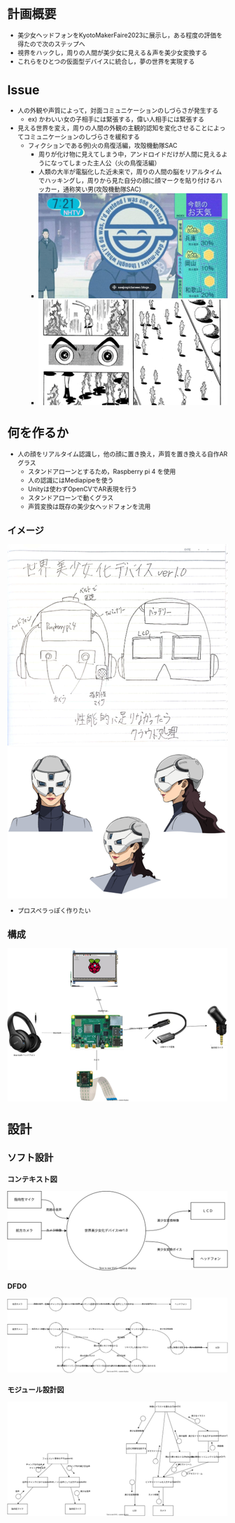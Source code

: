 # 計画概要
- 美少女ヘッドフォンをKyotoMakerFaire2023に展示し，ある程度の評価を得たので次のステップへ
- 視界をハックし，周りの人間が美少女に見える＆声を美少女変換する
- これらをひとつの仮面型デバイスに統合し，夢の世界を実現する
# Issue 
- 人の外観や声質によって，対面コミュニケーションのしづらさが発生する
  - ex) かわいい女の子相手には緊張する，偉い人相手には緊張する
- 見える世界を変え，周りの人間の外観の主観的認知を変化させることによってコミュニケーションのしづらさを緩和する
  - フィクションである例)火の鳥復活編，攻殻機動隊SAC
    - 周りが化け物に見えてしまう中，アンドロイドだけが人間に見えるようになってしまった主人公（火の鳥復活編）
    - 人類の大半が電脳化した近未来で，周りの人間の脳をリアルタイムでハッキングし，周りから見た自分の顔に顔マークを貼り付けるハッカー，通称笑い男(攻殻機動隊SAC)
    - ![](20230528133311.png)
    - ![](20230528132639.png)
# 何を作るか
- 人の顔をリアルタイム認識し，他の顔に置き換え，声質を置き換える自作ARグラス
  - スタンドアローンとするため，Raspberry pi 4 を使用
  - 人の認識にはMediapipeを使う
  - Unityは使わずOpenCVでAR表現を行う
  - スタンドアローンで動くグラス
  - 声質変換は既存の美少女ヘッドフォンを流用
## イメージ
![design](images/design.jpg)
![muskimage](images/muskimage.png)
- プロスペラっぽく作りたい
## 構成
![sturucture](images/structure.drawio.svg)
# 設計
## ソフト設計
### コンテキスト図
![context](images/context.drawio.svg)

### DFD0
![dfd0](images/dfd0.drawio.svg)

### モジュール設計図
![module](images/modulestructure.drawio.svg)